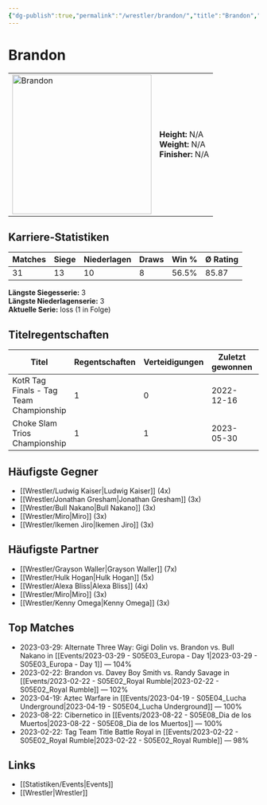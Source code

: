 ```yaml
---
{"dg-publish":true,"permalink":"/wrestler/brandon/","title":"Brandon","tags":["wrestler"],"noteIcon":""}
---
```



# Brandon

<table>
        <tr>
        <td><img src="https://github.com/CptSpaulding1980/choke-slam-wrestling/releases/download/images/Brandon.png" width="280" alt="Brandon"></td>
        <td>
        <b>Height:</b> N/A<br>
        <b>Weight:</b> N/A<br>
        <b>Finisher:</b> N/A<br>
        </td>
        </tr>
        </table>
        
## Karriere-Statistiken

| Matches | Siege | Niederlagen | Draws | Win % | Ø Rating |
|---------|-------|-------------|-------|-------|-----------|
| 31 | 13 | 10 | 8 | 56.5% | 85.87 |

**Längste Siegesserie:** 3<br>**Längste Niederlagenserie:** 3<br>**Aktuelle Serie:** loss (1 in Folge)

## Titelregentschaften
| Titel | Regentschaften | Verteidigungen | Zuletzt gewonnen | Aktuell |
|-------|---------------|----------------|------------------|---------|
| KotR Tag Finals - Tag Team Championship | 1 | 0 | 2022-12-16 |  |
| Choke Slam Trios Championship | 1 | 1 | 2023-05-30 |  |


## Häufigste Gegner
- [[Wrestler/Ludwig Kaiser\|Ludwig Kaiser]] (4x)
- [[Wrestler/Jonathan Gresham\|Jonathan Gresham]] (3x)
- [[Wrestler/Bull Nakano\|Bull Nakano]] (3x)
- [[Wrestler/Miro\|Miro]] (3x)
- [[Wrestler/Ikemen Jiro\|Ikemen Jiro]] (3x)

## Häufigste Partner
- [[Wrestler/Grayson Waller\|Grayson Waller]] (7x)
- [[Wrestler/Hulk Hogan\|Hulk Hogan]] (5x)
- [[Wrestler/Alexa Bliss\|Alexa Bliss]] (4x)
- [[Wrestler/Miro\|Miro]] (3x)
- [[Wrestler/Kenny Omega\|Kenny Omega]] (3x)

## Top Matches
- 2023-03-29: Alternate Three Way: Gigi Dolin vs. Brandon vs. Bull Nakano in [[Events/2023-03-29 - S05E03_Europa - Day 1\|2023-03-29 - S05E03_Europa - Day 1]] — 104%
- 2023-02-22: Brandon vs. Davey Boy Smith vs. Randy Savage in [[Events/2023-02-22 - S05E02_Royal Rumble\|2023-02-22 - S05E02_Royal Rumble]] — 102%
- 2023-04-19: Aztec Warfare in [[Events/2023-04-19 - S05E04_Lucha Underground\|2023-04-19 - S05E04_Lucha Underground]] — 100%
- 2023-08-22: Cibernetico in [[Events/2023-08-22 - S05E08_Dia de los Muertos\|2023-08-22 - S05E08_Dia de los Muertos]] — 100%
- 2023-02-22: Tag Team Title Battle Royal in [[Events/2023-02-22 - S05E02_Royal Rumble\|2023-02-22 - S05E02_Royal Rumble]] — 98%

## Links
- [[Statistiken/Events\|Events]]
- [[Wrestler\|Wrestler]]
